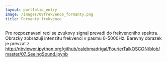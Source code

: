 ```yaml
---
layout: portfolio_entry
image: /images/09frekvence_formanty.png
title: Formanty frekvence 
---
```

Pro rozpoznavani reci se zvukovy signal prevadi do frekvencniho spektra.
Obrazky zobrazuji intenzitu frekvenci v pasmu 0-5000Hz. Barevny obrazek je prevzat z http://nbviewer.ipython.org/github/calebmadrigal/FourierTalkOSCON/blob/master/07_SeeingSound.ipynb
